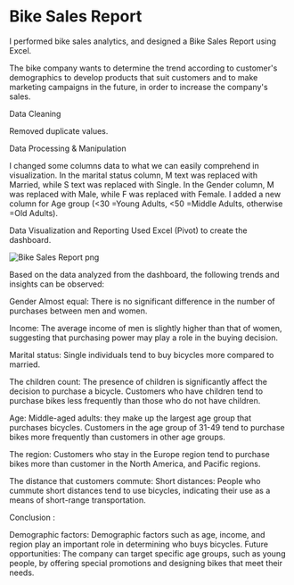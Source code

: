# Bike Sales Report
I performed bike sales analytics, and designed a Bike Sales Report using Excel.

The bike company wants to determine the trend according to customer's demographics to develop products that suit customers and to make marketing campaigns in the future, in order to increase the company's sales.

Data Cleaning

Removed duplicate values.

Data Processing & Manipulation

I changed some columns data to what we can easily comprehend in visualization. In the marital status column, M text was replaced with Married, while S text was replaced with Single. In the Gender column, M was replaced with Male, while F was replaced with Female. I added a new column for Age group (<30 =Young Adults, <50 =Middle Adults, otherwise =Old Adults).

Data Visualization and Reporting Used Excel (Pivot) to create the dashboard.

![Bike Sales Report png](https://github.com/user-attachments/assets/4201d5f2-b201-49e1-b5c2-f45ec7f0e8b5)


Based on the data analyzed from the dashboard, the following trends and insights can be observed:

Gender
Almost equal: There is no significant difference in the number of purchases between men and women.

Income: The average income of men is slightly higher than that of women, suggesting that purchasing power may play a role in the buying decision.

Marital status:
Single individuals tend to buy bicycles more compared to married.

The children count:
The presence of children is significantly affect the decision to purchase a bicycle.
Customers who have children tend to purchase bikes less frequently than those who do not have children.

Age:
Middle-aged adults: they make up the largest age group that purchases bicycles.
Customers in the age group of 31-49 tend to purchase bikes more frequently than customers in other age groups.

The region:
Customers who stay in the Europe region tend to purchase bikes more than customer in the North America, and Pacific regions.

The distance that customers commute:
Short distances: People who cummute short distances tend to use bicycles, indicating their use as a means of short-range transportation.

Conclusion :

Demographic factors: Demographic factors such as age, income, and region play an important role in determining who buys bicycles.
Future opportunities: The company can target specific age groups, such as young people, by offering special promotions and designing bikes that meet their needs.




